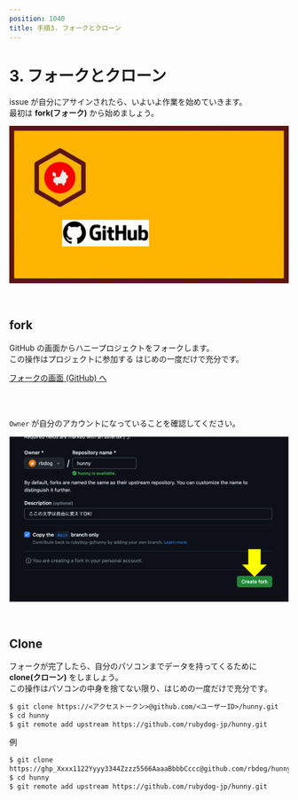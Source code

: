 ```yaml
---
position: 1040
title: 手順3. フォークとクローン
---
```


# 3. フォークとクローン

issue が自分にアサインされたら、いよいよ作業を始めていきます。  
最初は **fork(フォーク)** から始めましょう。

![gif](/tutorial_assets/eye-fork.gif)

<br />

## fork

GitHub の画面からハニープロジェクトをフォークします。  
この操作はプロジェクトに参加する はじめの一度だけで充分です。

<a href="https://github.com/rubydog-jp/hunny/fork" class='mybtn'>フォークの画面 (GitHub) へ</a>

<br />

<br />

`Owner` が自分のアカウントになっていることを確認してください。

![image](/tutorial_assets/fork.png)

<br />

## Clone

フォークが完了したら、自分のパソコンまでデータを持ってくるために **clone(クローン)** をしましょう。  
この操作はパソコンの中身を捨てない限り、はじめの一度だけで充分です。

```
$ git clone https://<アクセストークン>@github.com/<ユーザーID>/hunny.git
$ cd hunny
$ git remote add upstream https://github.com/rubydog-jp/hunny.git
```

例

```
$ git clone https://ghp_Xxxx1122Yyyy3344Zzzz5566AaaaBbbbCccc@github.com/rbdog/hunny.git
$ cd hunny
$ git remote add upstream https://github.com/rubydog-jp/hunny.git
```
